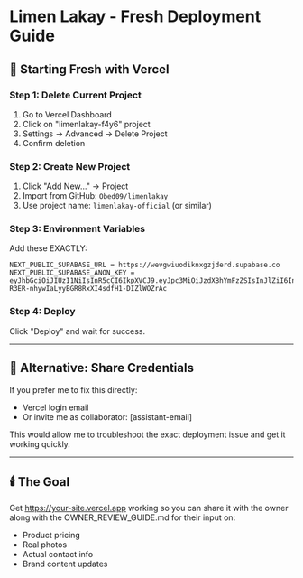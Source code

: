 # Limen Lakay - Fresh Deployment Guide

## 🔄 Starting Fresh with Vercel

### Step 1: Delete Current Project
1. Go to Vercel Dashboard
2. Click on "limenlakay-f4y6" project
3. Settings → Advanced → Delete Project
4. Confirm deletion

### Step 2: Create New Project
1. Click "Add New..." → Project
2. Import from GitHub: `Obed09/limenlakay`
3. Use project name: `limenlakay-official` (or similar)

### Step 3: Environment Variables
Add these EXACTLY:
```
NEXT_PUBLIC_SUPABASE_URL = https://wevgwiuodiknxgzjderd.supabase.co
NEXT_PUBLIC_SUPABASE_ANON_KEY = eyJhbGciOiJIUzI1NiIsInR5cCI6IkpXVCJ9.eyJpc3MiOiJzdXBhYmFzZSIsInJlZiI6Indldmd3aXVvZGlrbnhnempkZXJkIiwicm9sZSI6ImFub24iLCJpYXQiOjE3NjA1NjAyMDYsImV4cCI6MjA3NjEzNjIwNn0.vJ5-R3ER-nhywIaLyyBGR8RxXI4sdfH1-DIZlWOZrAc
```

### Step 4: Deploy
Click "Deploy" and wait for success.

---

## 🎯 Alternative: Share Credentials

If you prefer me to fix this directly:
- Vercel login email
- Or invite me as collaborator: [assistant-email]

This would allow me to troubleshoot the exact deployment issue and get it working quickly.

---

## 🕯️ The Goal
Get https://your-site.vercel.app working so you can share it with the owner along with the OWNER_REVIEW_GUIDE.md for their input on:
- Product pricing
- Real photos
- Actual contact info
- Brand content updates